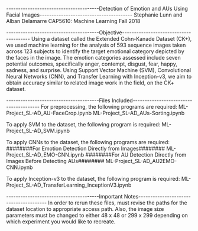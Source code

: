 ---------------------------------------Detection of Emotion and AUs Using Facial Images---------------------------------------
Stephanie Lunn and Alban Delamarre
CAP5610: Machine Learning
Fall 2018

---------------------------------------Objective---------------------------------------
Using a dataset called the Extended Cohn-Kanade Dataset (CK+), we used machine learning for the analysis of 593 sequence images taken across 123 subjects to identify the target emotional category depicted by the faces in the image. The emotion categories assessed include seven potential outcomes, specifically anger, contempt, disgust, fear, happy, sadness, and surprise. Using Support Vector Machine (SVM), Convolutional Neural Networks (CNN), and Transfer Learning with Inception-v3, we aim to obtain accuracy similar to related image work in the field, on the CK+ dataset. 

---------------------------------------Files Included---------------------------------------
For preprocessing, the following programs are required:
ML-Project_SL-AD_AU-FaceCrop.ipynb
ML-Project_SL-AD_AUs-Sorting.ipynb

To apply SVM to the dataset, the following program is required:
ML-Project_SL-AD_SVM.ipynb

To apply CNNs to the dataset, the following programs are required:
########For Emotion Detection Directly from Images########
ML-Project_SL-AD_EMO-CNN.ipynb
########For AU Detection Directly from Images Before Detecting AUs########
ML-Project_SL-AD_AU2EMO-CNN.ipynb

To apply Inception-v3 to the dataset, the following program is required:
ML-Project_SL-AD_TransferLearning_InceptionV3.ipynb

---------------------------------------Important Notes---------------------------------------
In order to rerun these files, must revise the paths for the dataset location to appropriate access path. Also, the image size parameters must be changed to either 48 x 48 or 299 x 299 depending on which experiment you would like to recreate.